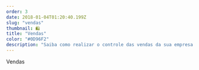 ```yaml
---
order: 3
date: 2018-01-04T01:20:40.199Z
slug: "vendas"
thumbnail: 🛍
title: "Vendas"
color: "#0D96F2"
description: "Saiba como realizar o controle das vendas da sua empresa com wEstoque! Tenha informações precisas com ponto de venda, emissão de pedidos, orçamento de vendas, comissões e muito mais."
---
```


Vendas
